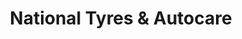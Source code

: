 ---
title: "National Tyres & Autocare"
url: /chester/national-tyres-and-autocare/
shop: car repair
---